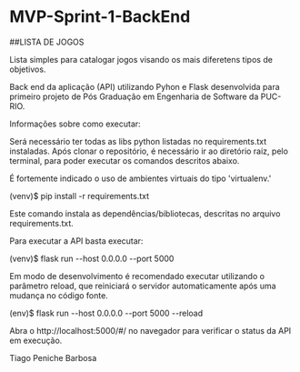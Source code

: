 # MVP-Sprint-1-BackEnd
##LISTA DE JOGOS 

Lista simples para catalogar jogos visando os mais diferetens tipos de objetivos.

Back end da aplicação (API) utilizando Pyhon e Flask desenvolvida para primeiro projeto de Pós Graduação em Engenharia de Software da PUC-RIO.


Informações sobre como executar:

Será necessário ter todas as libs python listadas no requirements.txt instaladas. Após clonar o repositório, é necessário ir ao diretório raiz, pelo terminal, para poder executar os comandos descritos abaixo.

É fortemente indicado o uso de ambientes virtuais do tipo 'virtualenv.'

(venv)$ pip install -r requirements.txt

Este comando instala as dependências/bibliotecas, descritas no arquivo requirements.txt.

Para executar a API basta executar:

(venv)$ flask run --host 0.0.0.0 --port 5000

Em modo de desenvolvimento é recomendado executar utilizando o parâmetro reload, que reiniciará o servidor automaticamente após uma mudança no código fonte.

(env)$ flask run --host 0.0.0.0 --port 5000 --reload

Abra o http://localhost:5000/#/ no navegador para verificar o status da API em execução.

Tiago Peniche Barbosa 



